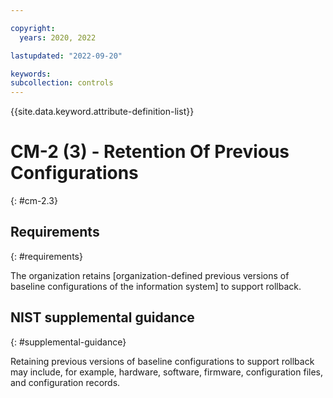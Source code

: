 ```yaml
---

copyright:
  years: 2020, 2022

lastupdated: "2022-09-20"

keywords: 
subcollection: controls
---
```


{{site.data.keyword.attribute-definition-list}}

# CM-2 (3) - Retention Of Previous Configurations
{: #cm-2.3}

## Requirements
{: #requirements}

The organization retains [organization-defined previous versions of baseline configurations of the information system] to support rollback.

## NIST supplemental guidance
{: #supplemental-guidance}

Retaining previous versions of baseline configurations to support rollback may include, for example, hardware, software, firmware, configuration files, and configuration records.

